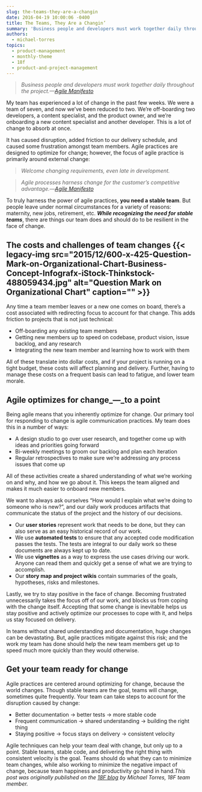 ```yaml
---
slug: the-teams-they-are-a-changin
date: 2016-04-19 10:00:06 -0400
title: The Teams, They Are a Changin’
summary: 'Business people and developers must work together daily throughout the project.&mdash;Agile Manifesto My team has experienced a lot of change in the past few weeks. We were a team of seven, and now we’ve been reduced to two. We’re off-boarding two developers, a content specialist, and the product owner, and we’re onboarding a new content'
authors:
  - michael-torres
topics:
  - product-management
  - monthly-theme
  - 18f
  - product-and-project-management
---
```


> _Business people and developers must work together daily throughout the project.—[Agile Manifesto](http://www.agilemanifesto.org/)_

My team has experienced a lot of change in the past few weeks. We were a team of seven, and now we’ve been reduced to two. We’re off-boarding two developers, a content specialist, and the product owner, and we’re onboarding a new content specialist and another developer. This is a lot of change to absorb at once.

It has caused disruption, added friction to our delivery schedule, and caused some frustration amongst team members. Agile practices are designed to optimize for change; however, the focus of agile practice is primarily around external change:

> _Welcome changing requirements, even late in development._
  
>  _Agile processes harness change for the customer&#8217;s competitive advantage._—_[Agile Manifesto](http://www.agilemanifesto.org/)_

To truly harness the power of agile practices, **you need a stable team**. But people leave under normal circumstances for a variety of reasons: maternity, new jobs, retirement, etc. **_While recognizing the need for stable teams_**, there are things our team does and should do to be resilient in the face of change.

## The costs and challenges of team changes {{< legacy-img src="2015/12/600-x-425-Question-Mark-on-Organizational-Chart-Business-Concept-Infografx-iStock-Thinkstock-488059434.jpg" alt="Question Mark on Organizational Chart" caption="" >}} 

Any time a team member leaves or a new one comes on board, there’s a cost associated with redirecting focus to account for that change. This adds friction to projects that is not just technical:

  * Off-boarding any existing team members
  * Getting new members up to speed on codebase, product vision, issue backlog, and any research
  * Integrating the new team member and learning how to work with them

All of these translate into dollar costs, and if your project is running on a tight budget, these costs will affect planning and delivery. Further, having to manage these costs on a frequent basis can lead to fatigue, and lower team morale.

## Agile optimizes for change_—_to a point

Being agile means that you inherently optimize for change. Our primary tool for responding to change is agile communication practices. My team does this in a number of ways:

  * A design studio to go over user research, and together come up with ideas and priorities going forward
  * Bi-weekly meetings to groom our backlog and plan each iteration
  * Regular retrospectives to make sure we’re addressing any process issues that come up

All of these activities create a shared understanding of what we’re working on and why, and how we go about it. This keeps the team aligned and makes it much easier to onboard new members.

We want to always ask ourselves “How would I explain what we’re doing to someone who is new?”, and our daily work produces artifacts that communicate the status of the project and the history of our decisions.

  * Our **user stories** represent work that needs to be done, but they can also serve as an easy historical record of our work.
  * We use **automated tests** to ensure that any accepted code modification passes the tests. The tests are integral to our daily work so these documents are always kept up to date.
  * We use **vignettes** as a way to express the use cases driving our work. Anyone can read them and quickly get a sense of what we are trying to accomplish.
  * Our **story map and project wikis** contain summaries of the goals, hypotheses, risks and milestones.

Lastly, we try to stay positive in the face of change. Becoming frustrated unnecessarily takes the focus off of our work, and blocks us from coping with the change itself. Accepting that some change is inevitable helps us stay positive and actively optimize our processes to cope with it, and helps us stay focused on delivery.

In teams without shared understanding and documentation, huge changes can be devastating. But, agile practices mitigate against this risk; and the work my team has done should help the new team members get up to speed much more quickly than they would otherwise.

## Get your team ready for change

Agile practices are centered around optimizing for change, because the world changes. Though stable teams are the goal, teams will change, sometimes quite frequently. Your team can take steps to account for the disruption caused by change:

  * Better documentation → better tests → more stable code
  * Frequent communication → shared understanding → building the right thing
  * Staying positive → focus stays on delivery → consistent velocity

Agile techniques can help your team deal with change, but only up to a point. Stable teams, stable code, and delivering the right thing with consistent velocity is the goal. Teams should do what they can to minimize team changes, while also working to minimize the negative impact of change, because team happiness and productivity go hand in hand._This post was originally published on the [18F blog](https://18f.gsa.gov/blog/) by Michael Torres, 18F team member._
